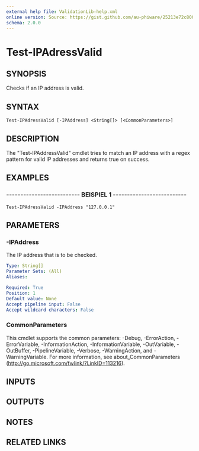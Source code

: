 ```yaml
---
external help file: ValidationLib-help.xml
online version: Source: https://gist.github.com/au-phiware/25213e72c80040f398ba
schema: 2.0.0
---
```


# Test-IPAdressValid

## SYNOPSIS
Checks if an IP address is valid.

## SYNTAX

```
Test-IPAdressValid [-IPAddress] <String[]> [<CommonParameters>]
```

## DESCRIPTION
The "Test-IPAddressValid" cmdlet tries to match an IP address with a regex pattern for valid IP addresses and returns true on success.

## EXAMPLES

### -------------------------- BEISPIEL 1 --------------------------
```
Test-IPAdressValid -IPAddress "127.0.0.1"
```

## PARAMETERS

### -IPAddress
The IP address that is to be checked.

```yaml
Type: String[]
Parameter Sets: (All)
Aliases: 

Required: True
Position: 1
Default value: None
Accept pipeline input: False
Accept wildcard characters: False
```

### CommonParameters
This cmdlet supports the common parameters: -Debug, -ErrorAction, -ErrorVariable, -InformationAction, -InformationVariable, -OutVariable, -OutBuffer, -PipelineVariable, -Verbose, -WarningAction, and -WarningVariable. For more information, see about_CommonParameters (http://go.microsoft.com/fwlink/?LinkID=113216).

## INPUTS

## OUTPUTS

## NOTES

## RELATED LINKS

